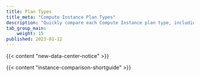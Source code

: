 ```yaml
---
title: Plan Types
title_meta: "Compute Instance Plan Types"
description: "Quickly compare each Compute Instance plan type, including Shared CPU and Dedicated CPU plans"
tab_group_main:
    weight: 15
published: 2023-01-12
---
```


{{< content "new-data-center-notice" >}}

{{< content "instance-comparison-shortguide" >}}
